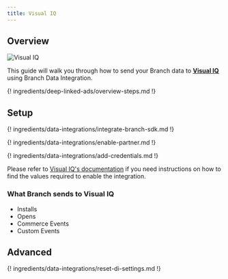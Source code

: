 ```yaml
---
title: Visual IQ
---
```

## Overview

![Visual IQ](https://cdn.branch.io/branch-assets/ad-partner-manager/386574786681131050/Visual-IQ-Logo-1573087845138.png)

This guide will walk you through how to send your Branch data to **[Visual IQ](https://www.nielsen.com/)** using Branch Data Integration.

{! ingredients/deep-linked-ads/overview-steps.md !}

## Setup

{! ingredients/data-integrations/integrate-branch-sdk.md !}

{! ingredients/data-integrations/enable-partner.md !}

{! ingredients/data-integrations/add-credentials.md !}

Please refer to [Visual IQ's documentation](https://resources.marketingeffectiveness.nielsen.com/) if you need instructions on how to find the values required to enable the integration.

### What Branch sends to Visual IQ

* Installs
* Opens
* Commerce Events
* Custom Events

## Advanced

{! ingredients/data-integrations/reset-di-settings.md !}
